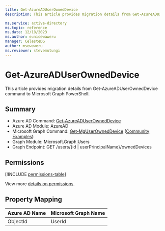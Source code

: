 ```yaml
---
title: Get-AzureADUserOwnedDevice
description: This article provides migration details from Get-AzureADUserOwnedDevice command to Microsoft Graph PowerShell.

ms.service: active-directory
ms.topic: reference
ms.date: 12/18/2023
ms.author: eunicewaweru
manager: CelesteDG
author: msewaweru
ms.reviewer: stevemutungi
---
```


# Get-AzureADUserOwnedDevice

This article provides migration details from Get-AzureADUserOwnedDevice command to Microsoft Graph PowerShell.

## Summary

+ Azure AD Command: [Get-AzureADUserOwnedDevice](/powershell/module/azuread/get-azureaduserowneddevice)
+ Azure AD Module: AzureAD
+ Microsoft Graph Command: [Get-MgUserOwnedDevice](/powershell/module/microsoft.graph.users/get-mguserowneddevice) ([Community Examples](https://github.com/orgs/msgraph/discussions?discussions_q=Get-MgUserOwnedDevice))
+ Graph Module: Microsoft.Graph.Users
+ Graph Endpoint:  GET /users/{id | userPrincipalName}/ownedDevices

## Permissions

[!INCLUDE [permissions-table](~/graphref/api-reference/v1.0/includes/permissions/user-list-owneddevices-permissions.md)]

View more [details on permissions](/graph/api/user-list-owneddevices#permissions).

## Property Mapping

|Azure AD Name|Microsoft Graph Name|
|---|---|
|ObjectId|UserId|